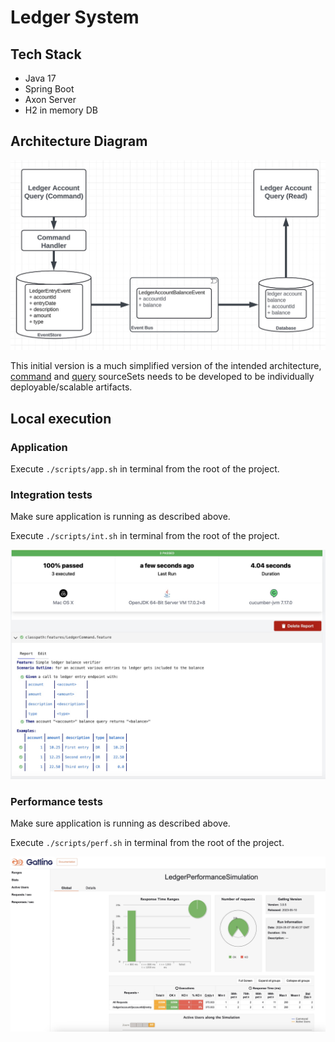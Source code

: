 # Ledger System

## Tech Stack

* Java 17
* Spring Boot
* Axon Server
* H2 in memory DB

## Architecture Diagram

![Architecture Diagram](docs/arch_diagram.jpeg)

This initial version is a much simplified version of the intended architecture, [command](src/command)
and [query](src/query) sourceSets needs to be developed to be individually deployable/scalable artifacts.

## Local execution

### Application

Execute `./scripts/app.sh` in terminal from the root of the project.

### Integration tests

Make sure application is running as described above.

Execute `./scripts/int.sh` in terminal from the root of the project.

![Integration test results](docs/int-report.jpeg)

### Performance tests

Make sure application is running as described above.

Execute `./scripts/perf.sh` in terminal from the root of the project.

![Sample performance report](docs/perf-report.jpeg)